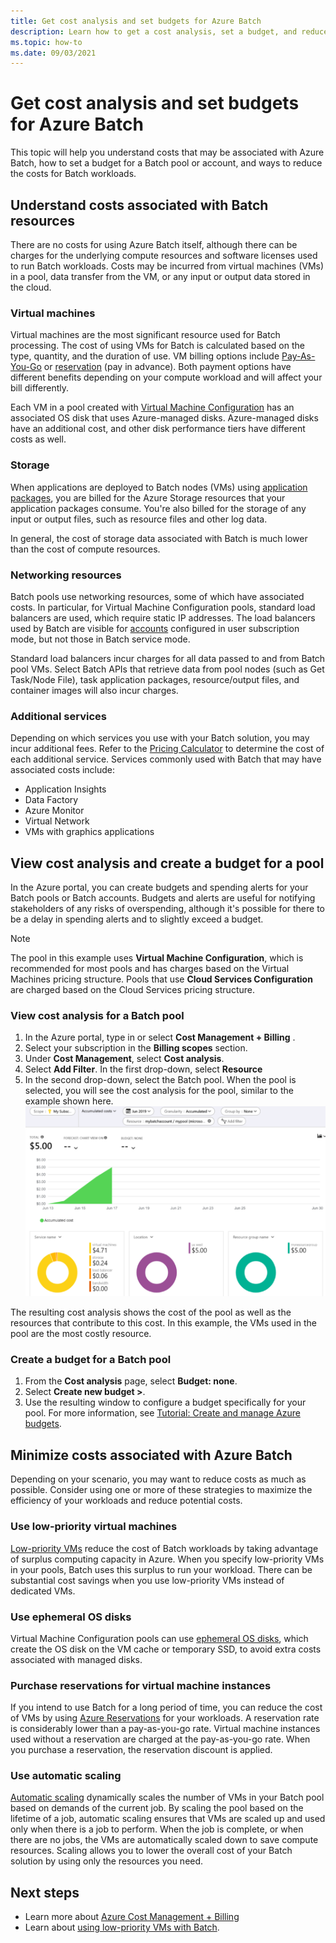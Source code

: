```yaml
---
title: Get cost analysis and set budgets for Azure Batch
description: Learn how to get a cost analysis, set a budget, and reduce costs for the underlying compute resources and software licenses used to run your Batch workloads.
ms.topic: how-to
ms.date: 09/03/2021
---
```


# Get cost analysis and set budgets for Azure Batch

This topic will help you understand costs that may be associated with Azure Batch, how to set a budget for a Batch pool or account, and ways to reduce the costs for Batch workloads.

## Understand costs associated with Batch resources

There are no costs for using Azure Batch itself, although there can be charges for the underlying compute resources and software licenses used to run Batch workloads. Costs may be incurred from virtual machines (VMs) in a pool, data transfer from the VM, or any input or output data stored in the cloud.

### Virtual machines

Virtual machines are the most significant resource used for Batch processing. The cost of using VMs for Batch is calculated based on the type, quantity, and the duration of use. VM billing options include [Pay-As-You-Go](https://azure.microsoft.com/offers/ms-azr-0003p/) or [reservation](../cost-management-billing/reservations/save-compute-costs-reservations.md) (pay in advance). Both payment options have different benefits depending on your compute workload and will affect your bill differently.

Each VM in a pool created with [Virtual Machine Configuration](nodes-and-pools.md#virtual-machine-configuration) has an associated OS disk that uses Azure-managed disks. Azure-managed disks have an additional cost, and other disk performance tiers have different costs as well.

### Storage

When applications are deployed to Batch nodes (VMs) using [application packages](batch-application-packages.md), you are billed for the Azure Storage resources that your application packages consume. You're also billed for the storage of any input or output files, such as resource files and other log data.

In general, the cost of storage data associated with Batch is much lower than the cost of compute resources.

### Networking resources

Batch pools use networking resources, some of which have associated costs. In particular, for Virtual Machine Configuration pools, standard load balancers are used, which require static IP addresses. The load balancers used by Batch are visible for [accounts](accounts.md#batch-accounts) configured in user subscription mode, but not those in Batch service mode.

Standard load balancers incur charges for all data passed to and from Batch pool VMs. Select Batch APIs that retrieve data from pool nodes (such as Get Task/Node File), task application packages, resource/output files, and container images will also incur charges.

### Additional services

Depending on which services you use with your Batch solution, you may incur additional fees. Refer to the [Pricing Calculator](https://azure.microsoft.com/pricing/calculator/) to determine the cost of each additional service. Services commonly used with Batch that may have associated costs include:

- Application Insights
- Data Factory
- Azure Monitor
- Virtual Network
- VMs with graphics applications

## View cost analysis and create a budget for a pool

In the Azure portal, you can create budgets and spending alerts for your Batch pools or Batch accounts. Budgets and alerts are useful for notifying stakeholders of any risks of overspending, although it's possible for there to be a delay in spending alerts and to slightly exceed a budget.

> [!NOTE]
> The pool in this example uses **Virtual Machine Configuration**, which is recommended for most pools and has charges based on the Virtual Machines pricing structure. Pools that use **Cloud Services Configuration** are charged based on the Cloud Services pricing structure.

### View cost analysis for a Batch pool

1. In the Azure portal, type in or select **Cost Management + Billing** .
1. Select your subscription in the **Billing scopes** section.
1. Under **Cost Management**, select **Cost analysis**.
1. Select **Add Filter**. In the first drop-down, select **Resource**
1. In the second drop-down, select the Batch pool. When the pool is selected, you will see the cost analysis for the pool, similar to the example shown here.
    ![Screenshot showing cost analysis of a pool in the Azure portal.](./media/batch-budget/pool-cost-analysis.png)

The resulting cost analysis shows the cost of the pool as well as the resources that contribute to this cost. In this example, the VMs used in the pool are the most costly resource.

### Create a budget for a Batch pool

1. From the **Cost analysis** page, select **Budget: none**.
1. Select **Create new budget >**.
1. Use the resulting window to configure a budget specifically for your pool. For more information, see [Tutorial: Create and manage Azure budgets](../cost-management-billing/costs/tutorial-acm-create-budgets.md).

## Minimize costs associated with Azure Batch

Depending on your scenario, you may want to reduce costs as much as possible. Consider using one or more of these strategies to maximize the efficiency of your workloads and reduce potential costs.

### Use low-priority virtual machines

[Low-priority VMs](batch-low-pri-vms.md) reduce the cost of Batch workloads by taking advantage of surplus computing capacity in Azure. When you specify low-priority VMs in your pools, Batch uses this surplus to run your workload. There can be substantial cost savings when you use low-priority VMs instead of dedicated VMs.

### Use ephemeral OS disks

Virtual Machine Configuration pools can use [ephemeral OS disks](create-pool-ephemeral-os-disk.md), which create the OS disk on the VM cache or temporary SSD, to avoid extra costs associated with managed disks.

### Purchase reservations for virtual machine instances

If you intend to use Batch for a long period of time, you can reduce the cost of VMs by using [Azure Reservations](../cost-management-billing/reservations/save-compute-costs-reservations.md) for your workloads. A reservation rate is considerably lower than a pay-as-you-go rate. Virtual machine instances used without a reservation are charged at the pay-as-you-go rate. When you purchase a reservation, the reservation discount is applied.

### Use automatic scaling

[Automatic scaling](batch-automatic-scaling.md) dynamically scales the number of VMs in your Batch pool based on demands of the current job. By scaling the pool based on the lifetime of a job, automatic scaling ensures that VMs are scaled up and used only when there is a job to perform. When the job is complete, or when there are no jobs, the VMs are automatically scaled down to save compute resources. Scaling allows you to lower the overall cost of your Batch solution by using only the resources you need.

## Next steps

- Learn more about [Azure Cost Management + Billing](../cost-management-billing/cost-management-billing-overview.md)
- Learn about [using low-priority VMs with Batch](batch-low-pri-vms.md).
